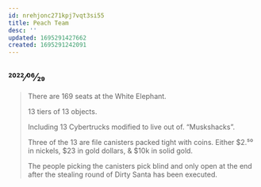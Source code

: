 ```yaml
---
id: nrehjonc271kpj7vqt3si55
title: Peach Team
desc: ''
updated: 1695291427662
created: 1695291242091
---
```

## 2022⁄06⁄29

> There are 169 seats at the White Elephant.
>
> 13 tiers of 13 objects.
>
> Including 13 Cybertrucks modified to live out of. “Muskshacks”.
>
> Three of the 13 are file canisters packed tight with coins. Either $2.⁵⁰ in nickels, $23 in gold dollars, & $10k in solid gold.
>
> The people picking the canisters pick blind and only open at the end after the stealing round of Dirty Santa has been executed.
